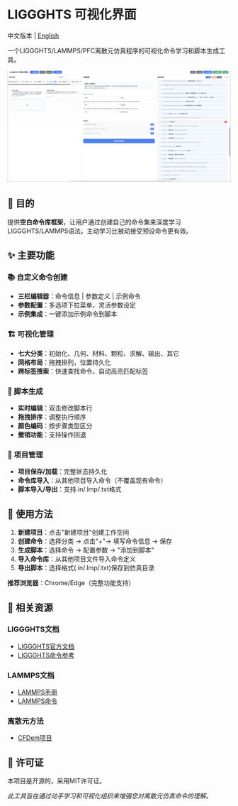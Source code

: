 # LIGGGHTS 可视化界面

中文版本 | [English](README.md)

一个LIGGGHTS/LAMMPS/PFC离散元仿真程序的可视化命令学习和脚本生成工具。

![1753095924455](image/README_CN/1753095924455.png)

## 🎯 目的

提供**空白命令库框架**，让用户通过创建自己的命令集来深度学习LIGGGHTS/LAMMPS语法。主动学习比被动接受预设命令更有效。

## ✨ 主要功能

### 📚 自定义命令创建

- **三栏编辑器**：命令信息 | 参数定义 | 示例命令
- **参数配置**：多选项下拉菜单，灵活参数设定
- **示例集成**：一键添加示例命令到脚本

### 🏗️ 可视化管理

- **七大分类**：初始化、几何、材料、颗粒、求解、输出、其它
- **网格布局**：拖拽排列，位置持久化
- **跨标签搜索**：快速查找命令，自动高亮匹配标签

### 📝 脚本生成

- **实时编辑**：双击修改脚本行
- **拖拽排序**：调整执行顺序
- **颜色编码**：按步骤类型区分
- **撤销功能**：支持操作回退

### 💾 项目管理

- **项目保存/加载**：完整状态持久化
- **命令库导入**：从其他项目导入命令（不覆盖现有命令）
- **脚本导入/导出**：支持.in/.lmp/.txt格式

## 🚀 使用方法

1. **新建项目**：点击"新建项目"创建工作空间
2. **创建命令**：选择分类 → 点击"+"→ 填写命令信息 → 保存
3. **生成脚本**：选择命令 → 配置参数 → "添加到脚本"
4. **导入命令库**：从其他项目文件导入命令定义
5. **导出脚本**：选择格式(.in/.lmp/.txt)保存到仿真目录

**推荐浏览器**：Chrome/Edge（完整功能支持）

## 📖 相关资源

### LIGGGHTS文档

- [LIGGGHTS官方文档](https://www.cfdem.com/media/DEM/docu/Manual.html)
- [LIGGGHTS命令参考](https://www.cfdem.com/media/DEM/docu/Section_commands.html)

### LAMMPS文档

- [LAMMPS手册](https://docs.lammps.org/)
- [LAMMPS命令](https://docs.lammps.org/commands_list.html)

### 离散元方法

- [CFDem项目](https://www.cfdem.com/)

## 📄 许可证

本项目是开源的，采用MIT许可证。

*此工具旨在通过动手学习和可视化组织来增强您对离散元仿真命令的理解。*
